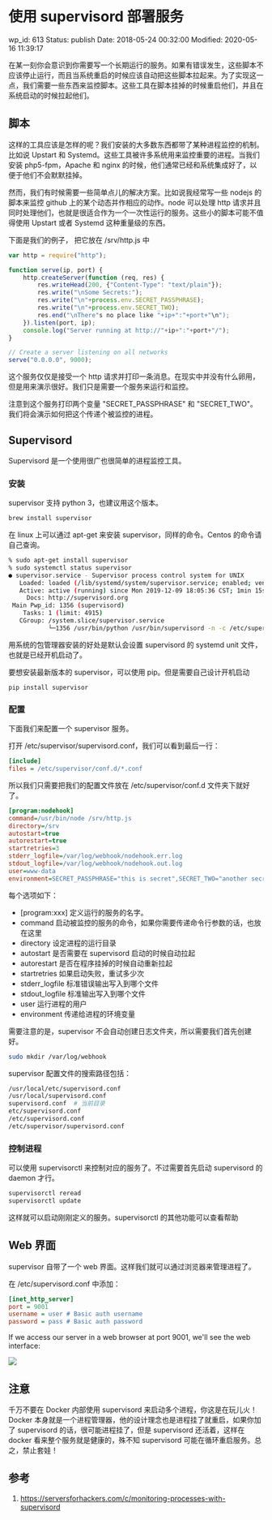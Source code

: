 # 使用 supervisord 部署服务

wp_id: 613
Status: publish
Date: 2018-05-24 00:32:00
Modified: 2020-05-16 11:39:17

在某一刻你会意识到你需要写一个长期运行的服务。如果有错误发生，这些脚本不应该停止运行，而且当系统重启的时候应该自动把这些脚本拉起来。为了实现这一点，我们需要一些东西来监控脚本。这些工具在脚本挂掉的时候重启他们，并且在系统启动的时候拉起他们。

## 脚本

这样的工具应该是怎样的呢？我们安装的大多数东西都带了某种进程监控的机制。比如说 Upstart 和 Systemd。这些工具被许多系统用来监控重要的进程。当我们安装 php5-fpm，Apache 和 nginx 的时候，他们通常已经和系统集成好了，以便于他们不会默默挂掉。

然而，我们有时候需要一些简单点儿的解决方案。比如说我经常写一些 nodejs 的脚本来监控 github 上的某个动态并作相应的动作。node 可以处理 http 请求并且同时处理他们，也就是很适合作为一个一次性运行的服务。这些小的脚本可能不值得使用 Upstart 或者 Systemd 这种重量级的东西。

下面是我们的例子， 把它放在 /srv/http.js 中

```javascript
var http = require("http");

function serve(ip, port) {
    http.createServer(function (req, res) {
        res.writeHead(200, {"Content-Type": "text/plain"});
        res.write("\nSome Secrets:");
        res.write("\n"+process.env.SECRET_PASSPHRASE);
        res.write("\n"+process.env.SECRET_TWO);
        res.end("\nThere"s no place like "+ip+":"+port+"\n");
    }).listen(port, ip);
    console.log("Server running at http://"+ip+":"+port+"/");
}

// Create a server listening on all networks
serve("0.0.0.0", 9000);
```
这个服务仅仅是接受一个 http 请求并打印一条消息。在现实中并没有什么卵用，但是用来演示很好。我们只是需要一个服务来运行和监控。

注意到这个服务打印两个变量 "SECRET_PASSPHRASE" 和 "SECRET_TWO"。我们将会演示如何把这个传递个被监控的进程。

## Supervisord

Supervisord 是一个使用很广也很简单的进程监控工具。

### 安装

supervisor 支持 python 3，也建议用这个版本。

```bash
brew install supervisor
```

在 linux 上可以通过 apt-get 来安装 supervisor，同样的命令。Centos 的命令请自己查询。

```bash
% sudo apt-get install supervisor
% sudo systemctl status supervisor
● supervisor.service - Supervisor process control system for UNIX
   Loaded: loaded (/lib/systemd/system/supervisor.service; enabled; vendor preset: enabled)
   Active: active (running) since Mon 2019-12-09 18:05:36 CST; 1min 15s ago
     Docs: http://supervisord.org
 Main Pwp_id: 1356 (supervisord)
    Tasks: 1 (limit: 4915)
   CGroup: /system.slice/supervisor.service
           └─1356 /usr/bin/python /usr/bin/supervisord -n -c /etc/supervisor/supervisord.conf
```

用系统的包管理器安装的好处是默认会设置 supervisord 的 systemd unit 文件，也就是已经开机启动了。

要想安装最新版本的 supervisor，可以使用 pip。但是需要自己设计开机启动

```
pip install supervisor
```

### 配置

下面我们来配置一个 supervisor 服务。

打开 /etc/supervisor/supervisord.conf，我们可以看到最后一行：

```ini
[include]
files = /etc/supervisor/conf.d/*.conf
```

所以我们只需要把我们的配置文件放在 /etc/supervisor/conf.d 文件夹下就好了。

```ini
[program:nodehook]
command=/usr/bin/node /srv/http.js
directory=/srv
autostart=true
autorestart=true
startretries=3
stderr_logfile=/var/log/webhook/nodehook.err.log
stdout_logfile=/var/log/webhook/nodehook.out.log
user=www-data
environment=SECRET_PASSPHRASE="this is secret",SECRET_TWO="another secret"
```

每个选项如下：

* [program:xxx] 定义运行的服务的名字。
* command 启动被监控的服务的命令，如果你需要传递命令行参数的话，也放在这里
* directory 设定进程的运行目录
* autostart 是否需要在 supervisord 启动的时候自动拉起
* autorestart 是否在程序挂掉的时候自动重新拉起
* startretries 如果启动失败，重试多少次
* stderr_logfile 标准错误输出写入到哪个文件
* stdout_logfile 标准输出写入到哪个文件
* user 运行进程的用户
* environment 传递给进程的环境变量

需要注意的是，supervisor 不会自动创建日志文件夹，所以需要我们首先创建好。

```bash
sudo mkdir /var/log/webhook
```

supervisor 配置文件的搜索路径包括：

```bash
/usr/local/etc/supervisord.conf
/usr/local/supervisord.conf
supervisord.conf  # 当前目录
etc/supervisord.conf
/etc/supervisord.conf
/etc/supervisor/supervisord.conf
```

### 控制进程

可以使用 supervisorctl 来控制对应的服务了。不过需要首先启动 supervisord 的 daemon 才行。

```bash
supervisorctl reread
supervisorctl update
```

这样就可以启动刚刚定义的服务。supervisorctl 的其他功能可以查看帮助

## Web 界面

supervisor 自带了一个 web 界面。这样我们就可以通过浏览器来管理进程了。

在 /etc/supervisord.conf 中添加：

```ini
[inet_http_server]
port = 9001
username = user # Basic auth username
password = pass # Basic auth password
```

If we access our server in a web browser at port 9001, we'll see the web interface:

![](https://ws4.sinaimg.cn/large/006tNc79ly1frmjham7zcj319i0c2mz7.jpg)

## 注意

千万不要在 Docker 内部使用 supervisord 来启动多个进程，你这是在玩儿火！Docker 本身就是一个进程管理器，他的设计理念也是进程挂了就重启，如果你加了 supervisord 的话，很可能进程挂了，但是 supervisord 还活着，这样在 docker 看来整个服务就是健康的，殊不知 supervisord 可能在循环重启服务。总之，禁止套娃！

## 参考

1. https://serversforhackers.com/c/monitoring-processes-with-supervisord